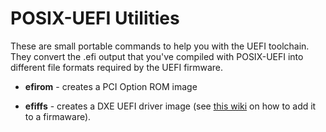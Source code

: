 POSIX-UEFI Utilities
====================

These are small portable commands to help you with the UEFI toolchain. They convert the .efi output that you've compiled
with POSIX-UEFI into different file formats required by the UEFI firmware.

* __efirom__ - creates a PCI Option ROM image

* __efiffs__ - creates a DXE UEFI driver image (see [this wiki](https://github.com/pbatard/efifs/wiki/Adding-a-driver-to-a-UEFI-firmware) on how to add it to a firmaware).
